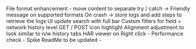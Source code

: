 File format enhancement - move content to separate try / catch -> Friendly message on supported formats
On crash -> store logs and add steps to retrieve the logs
UI update
    search with full bar
    Custom filters for field + network history level
    GET / POST icon highlight
    Alignment adjustment to look similar to n/w history tabs 
HAR viewer on Right click - 
Performance check - Spike
ReadMe to be updated - 